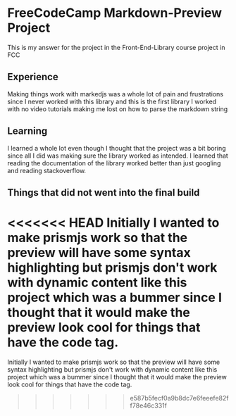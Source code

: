 # FreeCodeCamp Markdown-Preview Project

This is my answer for the project in the Front-End-Library course project in FCC

## Experience

Making things work with markedjs was a whole lot of pain and frustrations since I never worked with this library and this is the first library I worked with no video tutorials making me lost on how to parse the markdown string

## Learning

I learned a whole lot even though I thought that the project was a bit boring since all I did was making sure the library worked as intended. I learned that reading the documentation of the library worked better than just googling and reading stackoverflow.

## Things that did not went into the final build

<<<<<<< HEAD
Initially I wanted to make prismjs work so that the preview will have some syntax highlighting but prismjs don't work with dynamic content like this project which was a bummer since I thought that it would make the preview look cool for things that have the code tag.
=======
Initially I wanted to make prismjs work so that the preview will have some syntax highlighting but prismjs don't work with dynamic content like this project which was a bummer since I thought that it would make the preview look cool for things that have the code tag.
>>>>>>> e587b5fecf0a9b8dc7e6feeefe82ff78e46c331f
